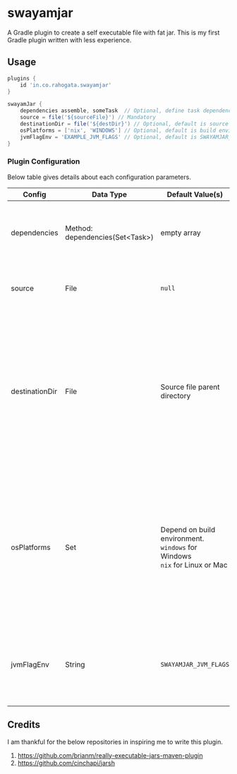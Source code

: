 # swayamjar

A Gradle plugin to create a self executable file with fat jar. This is my first Gradle plugin written with less experience.

## Usage

```gradle
plugins {
    id 'in.co.rahogata.swayamjar'
}

swayamJar {
    dependencies assemble, someTask  // Optional, define task dependencies
    source = file('${sourceFile}') // Mandatory
    destinationDir = file('${destDir}') // Optional, default is source file's parent directory.
    osPlatforms = ['nix', 'WINDOWS'] // Optional, default is build environment OS platform
    jvmFlagEnv = 'EXAMPLE_JVM_FLAGS' // Optional, default is SWAYAMJAR_JVM_FLAGS
}
```

### Plugin Configuration

Below table gives details about each configuration parameters.

| Config | Data Type | Default Value(s) | Description | Required |
|--------|-----------|------------------|-------------|----------|
| dependencies | Method: dependencies(Set&lt;Task&gt;)| empty array | A set of task dependencies. The parameters should be valid task objects. | No |
| source | File | ```null``` | JAR file that should be used to generate output. | Yes |
| destinationDir | File | Source file parent directory | Destination directory where output should be produced. The output file names has the same name as source files except extension, which would be either .sh or .bat depending on the ```osPlatforms``` configuration.| No |
| osPlatforms | Set<String> | Depend on build environment.<br/> ```windows``` for Windows<br/> ```nix``` for Linux or Mac| A set of pre-defined values to decide the type of scripts to generate. Supported values: ```nix``` and ```windows```. The ```nix``` option generate .sh and ```windows``` option generate .bat script. Multiple values can be provided. | No |
| jvmFlagEnv | String | ```SWAYAMJAR_JVM_FLAGS``` | Name of the environment variable to add in the script which helps to pass JVM flags during running the scripts. | No |


## Credits

I am thankful for the below repositories in inspiring me to write this plugin.

1. https://github.com/brianm/really-executable-jars-maven-plugin
2. https://github.com/cinchapi/jarsh
